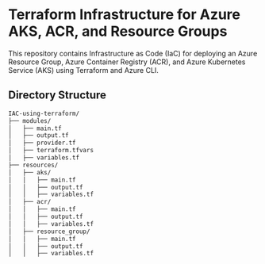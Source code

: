# Terraform Infrastructure for Azure AKS, ACR, and Resource Groups

This repository contains Infrastructure as Code (IaC) for deploying an Azure Resource Group, Azure Container Registry (ACR), and Azure Kubernetes Service (AKS) using Terraform and Azure CLI.

## Directory Structure

```bash
IAC-using-terraform/
├── modules/
│   ├── main.tf
│   ├── output.tf
│   ├── provider.tf
│   ├── terraform.tfvars
│   ├── variables.tf
├── resources/
│   ├── aks/
│   │   ├── main.tf
│   │   ├── output.tf
│   │   ├── variables.tf
│   ├── acr/
│   │   ├── main.tf
│   │   ├── output.tf
│   │   ├── variables.tf
│   ├── resource_group/
│   │   ├── main.tf
│   │   ├── output.tf
│   │   ├── variables.tf

